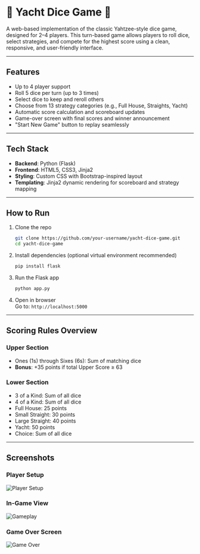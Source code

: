 # 🎲 Yacht Dice Game 🎲

A web-based implementation of the classic Yahtzee-style dice game, designed for 2–4 players. This turn-based game allows players to roll dice, select strategies, and compete for the highest score using a clean, responsive, and user-friendly interface.

---

## Features

- Up to 4 player support  
- Roll 5 dice per turn (up to 3 times)  
- Select dice to keep and reroll others  
- Choose from 13 strategy categories (e.g., Full House, Straights, Yacht)  
- Automatic score calculation and scoreboard updates  
- Game-over screen with final scores and winner announcement  
- "Start New Game" button to replay seamlessly

---

## Tech Stack

- **Backend**: Python (Flask)  
- **Frontend**: HTML5, CSS3, Jinja2  
- **Styling**: Custom CSS with Bootstrap-inspired layout  
- **Templating**: Jinja2 dynamic rendering for scoreboard and strategy mapping

---

## How to Run

1. Clone the repo  
   ```bash
   git clone https://github.com/your-username/yacht-dice-game.git
   cd yacht-dice-game
   ```

2. Install dependencies (optional virtual environment recommended)  
   ```bash
   pip install flask
   ```

3. Run the Flask app  
   ```bash
   python app.py
   ```

4. Open in browser  
   Go to: `http://localhost:5000`

---

## Scoring Rules Overview

### Upper Section

- Ones (1s) through Sixes (6s): Sum of matching dice  
- **Bonus**: +35 points if total Upper Score ≥ 63  

### Lower Section

- 3 of a Kind: Sum of all dice  
- 4 of a Kind: Sum of all dice  
- Full House: 25 points  
- Small Straight: 30 points  
- Large Straight: 40 points  
- Yacht: 50 points  
- Choice: Sum of all dice  

---

## Screenshots

### Player Setup  
![Player Setup](screenshots/setup.png)

### In-Game View  
![Gameplay](screenshots/gameplay.png)

### Game Over Screen  
![Game Over](screenshots/gameover.png)

